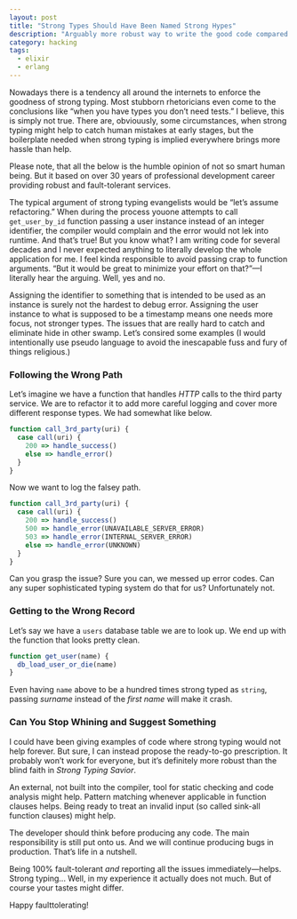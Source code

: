 ```yaml
---
layout: post
title: "Strong Types Should Have Been Named Strong Hypes"
description: "Arguably more robust way to write the good code compared to Strong Typing hype"
category: hacking
tags:
  - elixir
  - erlang
---
```


Nowadays there is a tendency all around the internets to enforce the goodness of strong typing. Most stubborn rhetoricians even come to the conclusions like “when you have types you don’t need tests.” I believe, this is simply not true. There are, obviouusly, some circumstances, when strong typing might help to catch human mistakes at early stages, but the boilerplate needed when strong typing is implied everywhere brings more hassle than help.

Please note, that all the below is the humble opinion of not so smart human being. But it based on over 30 years of professional development career providing robust and fault-tolerant services. 

The typical argument of strong typing evangelists would be “let’s assume refactoring.” When during the process youone attempts to call `get_user_by_id` function passing a user instance instead of an integer identifier, the compiler would complain and the error would not lek into runtime. And that’s true! But you know what? I am writing code for several decades and I never expected anything to literally develop the whole application for me. I feel kinda responsible to avoid passing crap to function arguments. “But it would be great to minimize your effort on that?”—I literally hear the arguing. Well, yes and no.

Assigning the identifier to something that is intended to be used as an instance is surely not the hardest to debug error. Assigning the user instance to what is supposed to be a timestamp means one needs more focus, not stronger types. The issues that are really hard to catch and eliminate hide in other swamp. Let’s consired some examples (I would intentionally use pseudo language to avoid the inescapable fuss and fury of things religious.)

### Following the Wrong Path

Let’s imagine we have a function that handles _HTTP_ calls to the third party service. We are to refactor it to add more careful logging and cover more different response types. We had somewhat like below.

```js
function call_3rd_party(uri) {
  case call(uri) {
    200 => handle_success()
    else => handle_error()
  }
}
```

Now we want to log the falsey path. 

```js
function call_3rd_party(uri) {
  case call(uri) {
    200 => handle_success()
    500 => handle_error(UNAVAILABLE_SERVER_ERROR)
    503 => handle_error(INTERNAL_SERVER_ERROR)
    else => handle_error(UNKNOWN)
  }
}
```

Can you grasp the issue? Sure you can, we messed up error codes. Can any super sophisticated typing system do that for us? Unfortunately not.

### Getting to the Wrong Record

Let’s say we have a `users` database table we are to look up. We end up with the function that looks pretty clean.

```js
function get_user(name) {
  db_load_user_or_die(name)
}
```

Even having `name` above to be a hundred times strong typed as `string`, passing _surname_ instead of the _first name_ will make it crash.

### Can You Stop Whining and Suggest Something

I could have been giving examples of code where strong typing would not help forever. But sure, I can instead propose the ready-to-go prescription. It probably won’t work for everyone, but it’s definitely more robust than the blind faith in _Strong Typing Savior_.

An external, not built into the compiler, tool for static checking and code analysis might help. Pattern matching whenever applicable in function clauses helps. Being ready to treat an invalid input (so called sink-all function clauses) might help.

The developer should think before producing any code. The main responsibility is still put onto us. And we will continue producing bugs in production. That’s life in a nutshell.

Being 100% fault-tolerant _and_ reporting all the issues immediately—helps. Strong typing... Well, in my experience it actually does not much. But of course your tastes might differ.

Happy faulttolerating!